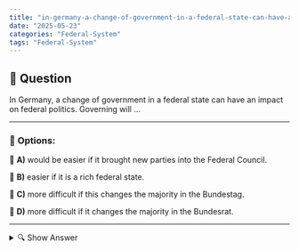 ```yaml
---
title: "in-germany-a-change-of-government-in-a-federal-state-can-have-an-impact-on-federal-politics-governin"
date: "2025-05-23"
categories: "Federal-System"
tags: "Federal-System"
---
```


## 📌 **Question**

In Germany, a change of government in a federal state can have an impact on federal politics. Governing will ...



---

### 📝 **Options:**

🔘 **A)** would be easier if it brought new parties into the Federal Council.

🔘 **B)** easier if it is a rich federal state.

🔘 **C)** more difficult if this changes the majority in the Bundestag.

🔘 **D)** more difficult if it changes the majority in the Bundesrat.

---

<details>
  <summary>🔍 Show Answer</summary>

  <p>
💡  <b>Correct Answer:</b>  d
  </p>
  <p>
    📖<b>Explanation:</b>
    
  </p>
</details>
